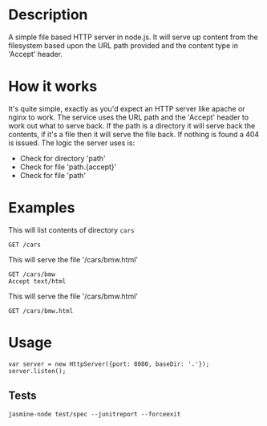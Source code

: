 # Description
A simple file based HTTP server in node.js. It will serve up content from the filesystem based upon the URL path provided
and the content type in 'Accept' header.

# How it works
It's quite simple, exactly as you'd expect an HTTP server like apache or nginx to work. The service uses the URL path
and the 'Accept' header to work out what to serve back. If the path is a directory it will serve back the contents,
if it's a file then it will serve the file back. If nothing is found a 404 is issued. The logic the server uses is:

* Check for directory 'path'
* Check for file 'path.{accept}'
* Check for file 'path'

# Examples

This will list contents of directory `cars`

    GET /cars

This will serve the file '/cars/bmw.html'

    GET /cars/bmw
    Accept text/html

This will serve the file '/cars/bmw.html'

    GET /cars/bmw.html

# Usage

    var server = new HttpServer({port: 8080, baseDir: '.'});
    server.listen();

## Tests

    jasmine-node test/spec --junitreport --forceexit
